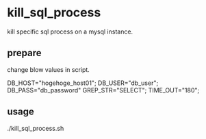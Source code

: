 # kill_sql_process

kill specific sql process on a mysql instance.

## prepare

change blow values in script.

DB_HOST="hogehoge_host01";
DB_USER="db_user";
DB_PASS="db_password"
GREP_STR="SELECT";
TIME_OUT="180";

## usage

./kill_sql_process.sh



